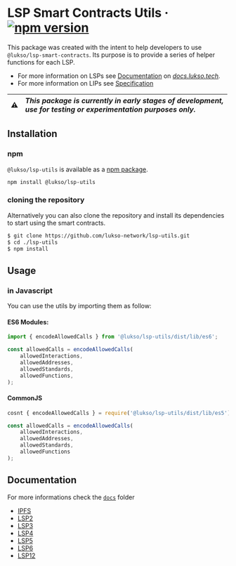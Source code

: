 # LSP Smart Contracts Utils &middot; [![npm version](https://img.shields.io/npm/v/@lukso/lsp-utils.svg?style=flat)](https://www.npmjs.com/package/@lukso/lsp-utils)

This package was created with the intent to help developers to use `@lukso/lsp-smart-contracts`. Its purpose is to provide a series of helper functions for each LSP.

-   For more information on LSPs see [Documentation](https://docs.lukso.tech/standards/smart-contracts/introduction) on _[docs.lukso.tech](https://docs.lukso.tech/standards/introduction)._
-   For more information on LIPs see [Specification](https://github.com/lukso-network/LIPs)

| :warning: | _This package is currently in early stages of development,<br/> use for testing or experimentation purposes only._ |
| :-------: | :----------------------------------------------------------------------------------------------------------------- |

## Installation

### npm

`@lukso/lsp-utils` is available as a [npm package](https://www.npmjs.com/package/@lukso/lsp-utils).

```bash
npm install @lukso/lsp-utils
```

### cloning the repository

Alternatively you can also clone the repository and install its dependencies to start using the smart contracts.

```bash
$ git clone https://github.com/lukso-network/lsp-utils.git
$ cd ./lsp-utils
$ npm install
```

## Usage

### in Javascript

You can use the utils by importing them as follow:

#### ES6 Modules:

```javascript
import { encodeAllowedCalls } from '@lukso/lsp-utils/dist/lib/es6';

const allowedCalls = encodeAllowedCalls(
    allowedInteractions,
    allowedAddresses,
    allowedStandards,
    allowedFunctions,
);
```

#### CommonJS

```javascript
cosnt { encodeAllowedCalls } = require('@lukso/lsp-utils/dist/lib/es5');

const allowedCalls = encodeAllowedCalls(
    allowedInteractions,
    allowedAddresses,
    allowedStandards,
    allowedFunctions
);
```

## Documentation

For more informations check the [`docs`](./docs/modules.md) folder

-   [IPFS](./docs/modules/IPFS.md)
-   [LSP2](./docs/modules/LSP2.md)
-   [LSP3](./docs/modules/LSP3.md)
-   [LSP4](./docs/modules/LSP4.md)
-   [LSP5](./docs/modules/LSP5.md)
-   [LSP6](./docs/modules/LSP6.md)
-   [LSP12](./docs/modules/LSP12.md)
